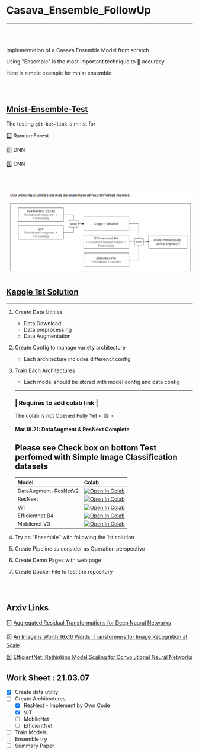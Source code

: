 # Casava_Ensemble_FollowUp
--------------

<br/><br/>

Implementation of a Casava Ensemble Model from scratch

Using "Ensemble" is the most important technique to 🚀 accuracy

Here is simple example for mnist ensemble

<br/><br/>

## [Mnist-Ensemble-Test](https://github.com/seunghwan1228/Ensemble-Testing/blob/master/For_ensemble_testing.ipynb) 

The testing `git-hub-link` is mnist for 

:one: RandomForest

:two: DNN

:three: CNN 


<br/><br/>

![1st Solution](docs/ensemble_method.png)
##  [Kaggle 1st Solution](https://www.kaggle.com/c/cassava-leaf-disease-classification/discussion/221957)

-----------

1. Create Data Utilties 
    - Data Download
    - Data preprocessing
    - Data Augmentation

2. Create Config to manage variety architecture
    - Each architecture includes differenct config

3. Train Each Architectures
    - Each model should be stored with model config and data config

    -------
    ###  | Requires to add colab link |
    The colab is not Opened Fully Yet < :smile: >
    #### Mar.18.21: DataAugment & ResNext Complete
    Please see Check box on bottom 
    Test perfomed with Simple Image Classification datasets
    ------
    | Model | Colab |
    |---|---|
    |DataAugment-ResNetV2|[![Open In Colab](https://colab.research.google.com/assets/colab-badge.svg)](https://colab.research.google.com/drive/1Otd-0k8B6KDaImEkA7P69qiY-dFz-1rF#scrollTo=N2scrCWto5O5)|
    |ResNext|[![Open In Colab](https://colab.research.google.com/assets/colab-badge.svg)](https://colab.research.google.com/drive/1SES35GLmmee3tDmWS9Hh6iuKjZ0TZgNZ#scrollTo=8v2J1qrzwOXf)|
    |ViT|[![Open In Colab](https://colab.research.google.com/assets/colab-badge.svg)](https://colab.research.google.com/drive/1z25VDKFpGj9HIK6AEkJ3zMu0jUu0y7tw#scrollTo=l88Fv1tGfACa)|
    |Efficientnet B4|[![Open In Colab](https://colab.research.google.com/assets/colab-badge.svg)]()|
    |Mobilenet V3|[![Open In Colab](https://colab.research.google.com/assets/colab-badge.svg)]()|


4. Try do "Ensemble" with following the 1st solution

5. Create Pipeline as consider as Operation perspective

6. Create Demo Pages with web page

7. Create Docker File to test the repository

<br/><br/>


## Arxiv Links

:one: [Aggregated Residual Transformations for Deep Neural Networks](https://arxiv.org/abs/1611.05431)

:two: [An Image is Worth 16x16 Words: Transformers for Image Recognition at Scale](https://arxiv.org/abs/2010.11929)

:three: [EfficientNet: Rethinking Model Scaling for Convolutional Neural Networks](https://arxiv.org/abs/1905.11946)


## Work Sheet : 21.03.07

- [X] Create data utility
- [ ] Create Architectures
  - [X] ResNext - Implement by Own Code
  - [X] VIT
  - [ ] MobileNet
  - [ ] EfficientNet
- [ ] Train Models
- [ ] Ensemble try
- [ ] Summary Paper
